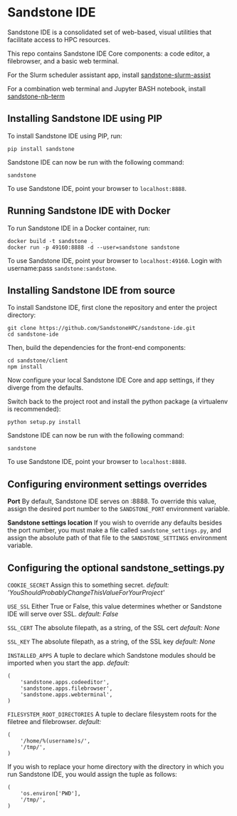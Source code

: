 Sandstone IDE
====

Sandstone IDE is a consolidated set of web-based, visual utilities that facilitate access to HPC resources.

This repo contains Sandstone IDE Core components: a code editor, a filebrowser, and a basic web terminal.

For the Slurm scheduler assistant app, install [sandstone-slurm-assist](https://github.com/SandstoneHPC/oide-slurm-assist)

For a combination web terminal and Jupyter BASH notebook, install [sandstone-nb-term](https://github.com/SandstoneHPC/oide-nb-term)


## Installing Sandstone IDE using PIP

To install Sandstone IDE using PIP, run:
```
pip install sandstone
```

Sandstone IDE can now be run with the following command:
```
sandstone
```
To use Sandstone IDE, point your browser to `localhost:8888`.

## Running Sandstone IDE with Docker

To run Sandstone IDE in a Docker container, run:
```
docker build -t sandstone .
docker run -p 49160:8888 -d --user=sandstone sandstone
```
To use Sandstone IDE, point your browser to `localhost:49160`. Login with username:pass `sandstone:sandstone`.

## Installing Sandstone IDE from source

To install Sandstone IDE, first clone the repository and enter the project directory:
```
git clone https://github.com/SandstoneHPC/sandstone-ide.git
cd sandstone-ide
```
Then, build the dependencies for the front-end components:
```
cd sandstone/client
npm install
```

Now configure your local Sandstone IDE Core and app settings, if they diverge from the defaults.

Switch back to the project root and install the python package (a virtualenv is recommended):
```
python setup.py install
```
Sandstone IDE can now be run with the following command:
```
sandstone
```
To use Sandstone IDE, point your browser to `localhost:8888`.

## Configuring environment settings overrides

**Port** By default, Sandstone IDE serves on :8888. To override this value, assign the desired port number to the `SANDSTONE_PORT` environment variable.

**Sandstone settings location** If you wish to override any defaults besides the port number, you must make a file called `sandstone_settings.py`, and assign the absolute path of that file to the `SANDSTONE_SETTINGS` environment variable.

## Configuring the optional sandstone_settings.py

`COOKIE_SECRET` Assign this to something secret. _default: 'YouShouldProbablyChangeThisValueForYourProject'_

`USE_SSL` Either True or False, this value determines whether or Sandstone IDE will serve over SSL. _default: False_

`SSL_CERT` The absolute filepath, as a string, of the SSL cert _default: None_

`SSL_KEY` The absolute filepath, as a string, of the SSL key _default: None_

`INSTALLED_APPS` A tuple to declare which Sandstone modules should be imported when you start the app. _default:_
```
(
    'sandstone.apps.codeeditor',
    'sandstone.apps.filebrowser',
    'sandstone.apps.webterminal',
)
```

`FILESYSTEM_ROOT_DIRECTORIES` A tuple to declare filesystem roots for the filetree and filebrowser. _default:_
```
(
    '/home/%(username)s/',
    '/tmp/',
)
```
If you wish to replace your home directory with the directory in which you run Sandstone IDE, you would assign the tuple as follows:
```
(
    'os.environ['PWD'],
    '/tmp/',
)
```
